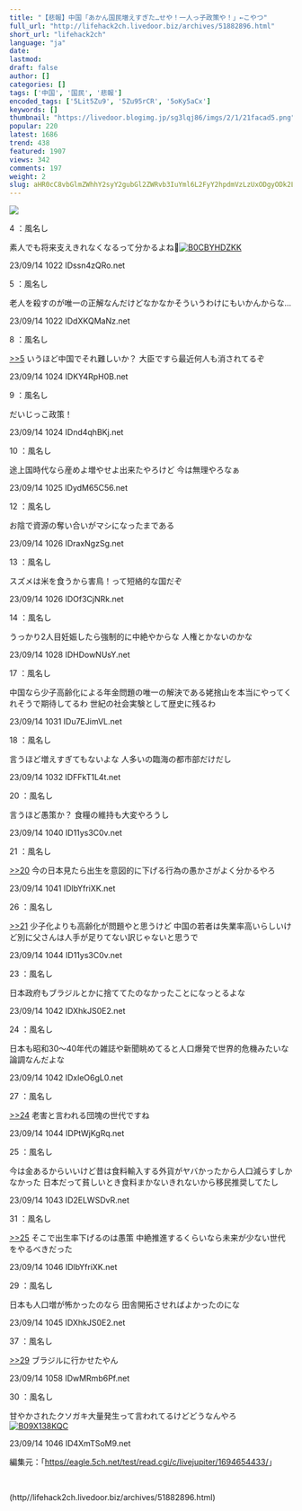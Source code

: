 ```yaml
---
title: "【悲報】中国「あかん国民増えすぎた…せや！一人っ子政策や！」←こやつ"
full_url: "http://lifehack2ch.livedoor.biz/archives/51882896.html"
short_url: "lifehack2ch"
language: "ja"
date: 
lastmod: 
draft: false
author: []
categories: []
tags: ['中国', '国民', '悲報']
encoded_tags: ['5Lit5Zu9', '5Zu95rCR', '5oKy5aCx']
keywords: []
thumbnail: "https://livedoor.blogimg.jp/sg3lqj86/imgs/2/1/21facad5.png"
popular: 220
latest: 1686
trend: 438
featured: 1907
views: 342
comments: 197
weight: 2
slug: aHR0cC8vbGlmZWhhY2syY2gubGl2ZWRvb3IuYml6L2FyY2hpdmVzLzUxODgyODk2Lmh0bWw=
---
```


![](https://livedoor.blogimg.jp/sg3lqj86/imgs/2/1/21facad5.png)

<div><p class='t_name'>4 ：風名し</p> <p class='r2'>素人でも将来支えきれなくなるって分かるよね🥺<a href='https//www.amazon.co.jp/dp/B0CBYHDZKK/?tag=nishiky24-22' target='_blank'><img src='https//m.media-amazon.com/images/I/51-IlTFIqlL._SL500_.jpg' alt='B0CBYHDZKK' border='0'></a> </p><p>23/09/14 1022 IDssn4zQRo.net</p> <p class='t_name'>5 ：風名し</p> <p class='r4'>老人を殺すのが唯一の正解なんだけどなかなかそういうわけにもいかんからな... </p><p>23/09/14 1022 IDdXKQMaNz.net</p> <p class='t_name_res'>8 ：風名し</p> <p class='r4'><a href='#res_5'>>>5</a> いうほど中国でそれ難しいか？ 大臣ですら最近何人も消されてるぞ </p><p>23/09/14 1024 IDKY4RpH0B.net</p> <p class='t_name'>9 ：風名し</p> <p class='r4'>だいじっこ政策！ </p><p>23/09/14 1024 IDnd4qhBKj.net</p> <p class='t_name'>10 ：風名し</p> <p class='r4'>途上国時代なら産めよ増やせよ出来たやろけど 今は無理やろなぁ </p><p>23/09/14 1025 IDydM65C56.net</p> <p class='t_name'>12 ：風名し</p> <p class='r4'>お陰で資源の奪い合いがマシになったまである </p><p>23/09/14 1026 IDraxNgzSg.net</p> <p class='t_name'>13 ：風名し</p> <p class='r1'>スズメは米を食うから害鳥！って短絡的な国だぞ </p><p>23/09/14 1026 IDOf3CjNRk.net</p> <p class='t_name'>14 ：風名し</p> <p class='r4'>うっかり2人目妊娠したら強制的に中絶やからな 人権とかないのかな </p><p>23/09/14 1028 IDHDowNUsY.net</p> <p class='t_name'>17 ：風名し</p> <p class='r4'>中国なら少子高齢化による年金問題の唯一の解決である姥捨山を本当にやってくれそうで期待してるわ 世紀の社会実験として歴史に残るわ </p><p>23/09/14 1031 IDu7EJimVL.net</p> <p class='t_name'>18 ：風名し</p> <p class='r4'>言うほど増えすぎてもないよな 人多いの臨海の都市部だけだし </p><p>23/09/14 1032 IDFFkT1L4t.net</p> <p class='t_name'>20 ：風名し</p> <p class='r2'>言うほど愚策か？ 食糧の維持も大変やろうし </p><p>23/09/14 1040 ID11ys3C0v.net</p> <p class='t_name_res'>21 ：風名し</p> <p class='r4'><a href='#res_20'>>>20</a> 今の日本見たら出生を意図的に下げる行為の愚かさがよく分かるやろ </p><p>23/09/14 1041 IDlbYfriXK.net</p> <p class='t_name_res'>26 ：風名し</p> <p class='r4'><a href='#res_21'>>>21</a> 少子化よりも高齢化が問題やと思うけど 中国の若者は失業率高いらしいけど別に父さんは人手が足りてない訳じゃないと思うで </p><p>23/09/14 1044 ID11ys3C0v.net</p> <p class='t_name'>23 ：風名し</p> <p class='r4'>日本政府もブラジルとかに捨ててたのなかったことになっとるよな </p><p>23/09/14 1042 IDXhkJS0E2.net</p> <p class='t_name'>24 ：風名し</p> <p class='r4'>日本も昭和30〜40年代の雑誌や新聞眺めてると人口爆発で世界的危機みたいな論調なんだよな </p><p>23/09/14 1042 IDxleO6gL0.net</p> <p class='t_name_res'>27 ：風名し</p> <p class='r4'><a href='#res_24'>>>24</a> 老害と言われる団塊の世代ですね </p><p>23/09/14 1044 IDPtWjKgRq.net</p> <p class='t_name'>25 ：風名し</p> <p class='r1'>今は金あるからいいけど昔は食料輸入する外貨がヤバかったから人口減らすしかなかった 日本だって貧しいとき食料まかないきれないから移民推奨してたし </p><p>23/09/14 1043 ID2ELWSDvR.net</p> <p class='t_name_res'>31 ：風名し</p> <p class='r4'><a href='#res_25'>>>25</a> そこで出生率下げるのは愚策 中絶推進するくらいなら未来が少ない世代をやるべきだった </p><p>23/09/14 1046 IDlbYfriXK.net</p> <p class='t_name'>29 ：風名し</p> <p class='r4'>日本も人口増が怖かったのなら 田舎開拓させればよかったのにな </p><p>23/09/14 1045 IDXhkJS0E2.net</p> <p class='t_name_res'>37 ：風名し</p> <p class='r4'><a href='#res_29'>>>29</a> ブラジルに行かせたやん </p><p>23/09/14 1058 IDwMRmb6Pf.net</p> <p class='t_name'>30 ：風名し</p> <p class='r2'>甘やかされたクソガキ大量発生って言われてるけどどうなんやろ<a href='https//www.amazon.co.jp/dp/B09X138KQC/?tag=nishiky24-22' target='_blank'><img src='https//m.media-amazon.com/images/I/51NRJdggLBL._SL500_.jpg' alt='B09X138KQC' border='0'></a> </p><p>23/09/14 1046 ID4XmTSoM9.net</p> <p class='p_url'>編集元：「<a href='https//eagle.5ch.net/test/read.cgi/c/livejupiter/1694654433/' target='_blank'>https//eagle.5ch.net/test/read.cgi/c/livejupiter/1694654433/</a>」</p> <br clear='all'></div>

(http//lifehack2ch.livedoor.biz/archives/51882896.html)
